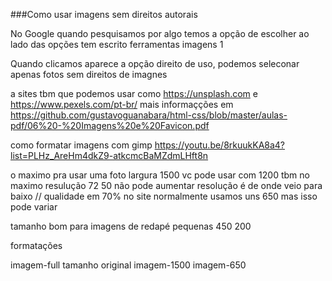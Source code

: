 ###Como usar imagens sem direitos autorais

No Google quando pesquisamos por algo temos a opção de escolher
ao lado das opções tem escrito ferramentas imagens 1 

Quando clicamos aparece a opção direito de uso, podemos seleconar apenas fotos sem direitos de imagnes 

a sites tbm que podemos usar como https://unsplash.com e https://www.pexels.com/pt-br/ mais informaçções em https://github.com/gustavoguanabara/html-css/blob/master/aulas-pdf/06%20-%20Imagens%20e%20Favicon.pdf

como formatar imagens com gimp https://youtu.be/8rkuukKA8a4?list=PLHz_AreHm4dkZ9-atkcmcBaMZdmLHft8n

o maximo pra usar uma foto largura 1500 vc pode usar com 1200 tbm no maximo resulução 72 50 não pode aumentar resolução é de onde veio para baixo  // qualidade em 70%
no site normalmente usamos uns 650 mas isso pode variar  

tamanho bom para imagens de redapé pequenas 450 200

formatações

imagem-full tamanho original
imagem-1500
imagem-650 
